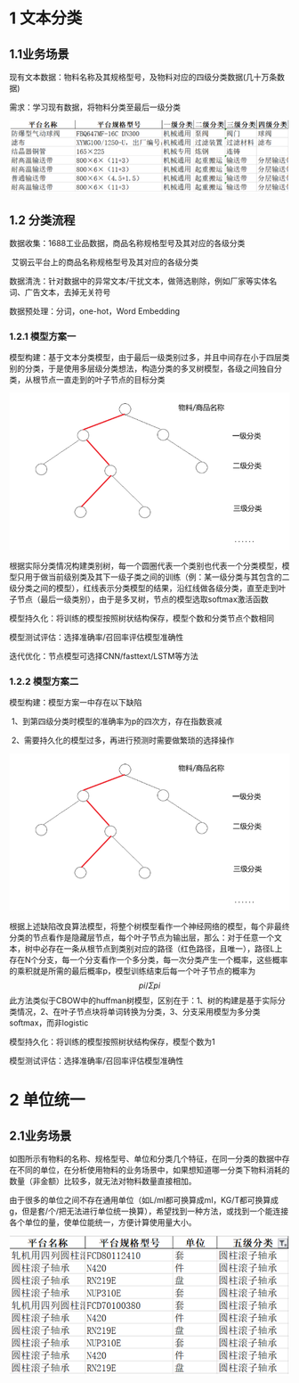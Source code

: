 # 1 文本分类

## 1.1业务场景

现有文本数据：物料名称及其规格型号，及物料对应的四级分类数据(几十万条数据)

需求：学习现有数据，将物料分类至最后一级分类

![](assets/004/001-1585548287503.png)

## 1.2 分类流程

数据收集：1688工业品数据，商品名称规格型号及其对应的各级分类

​					艾钢云平台上的商品名称规格型号及其对应的各级分类



数据清洗：针对数据中的异常文本/干扰文本，做筛选剔除，例如厂家等实体名词、广告文本，去掉无关符号



数据预处理：分词，one-hot，Word Embedding

### 1.2.1 模型方案一

模型构建：基于文本分类模型，由于最后一级类别过多，并且中间存在小于四层类别的分类，于是使用多层级分类想法，构造分类的多叉树模型，各级之间独自分类，从根节点一直走到的叶子节点的目标分类

![](assets/004/001-1585548325953.png)

​        根据实际分类情况构建类别树，每一个圆圈代表一个类别也代表一个分类模型，模型只用于做当前级别类及其下一级子类之间的训练（例：某一级分类与其包含的二级分类之间的模型），红线表示分类模型的结果，沿红线做各级分类，直至走到叶子节点（最后一级类别），由于是多叉树，节点的模型选取softmax激活函数



模型持久化：将训练的模型按照树状结构保存，模型个数和分类节点个数相同



模型测试评估：选择准确率/召回率评估模型准确性



迭代优化：节点模型可选择CNN/fasttext/LSTM等方法



### 1.2.2 模型方案二

模型构建：模型方案一中存在以下缺陷

​				1、到第四级分类时模型的准确率为p的四次方，存在指数衰减

​				2、需要持久化的模型过多，再进行预测时需要做繁琐的选择操作

![](assets/004/001-1585548325953.png)

根据上述缺陷改良算法模型，将整个树模型看作一个神经网络的模型，每个非最终分类的节点看作是隐藏层节点，每个叶子节点为输出层，那么：对于任意一个文本，树中必存在一条从根节点到类别对应的路径（红色路径，且唯一），路径L上存在N个分支，每一个分支看作一个多分类，每一次分类产生一个概率，这些概率的乘积就是所需的最后概率p，模型训练结束后每一个叶子节点的概率为
$$
pi/Σpi
$$
此方法类似于CBOW中的huffman树模型，区别在于：1、树的构建是基于实际分类情况，2、在叶子节点块将单词转换为分类，3、分支采用模型为多分类softmax，而非logistic



模型持久化：将训练的模型按照树状结构保存，模型个数为1



模型测试评估：选择准确率/召回率评估模型准确性



# 2 单位统一

## 2.1业务场景

​		如图所示有物料的名称、规格型号、单位和分类几个特征，在同一分类的数据中存在不同的单位，在分析使用物料的业务场景中，如果想知道哪一分类下物料消耗的数量（非金额）比较多，就无法对物料数量直接相加。

​		由于很多的单位之间不存在通用单位（如L/ml都可换算成ml，KG/T都可换算成g，但是套/个/把无法进行单位统一换算），希望找到一种方法，或找到一个能连接各个单位的量，使单位能统一，方便计算使用量大小。

![](assets/004/001-1585548345019.png)